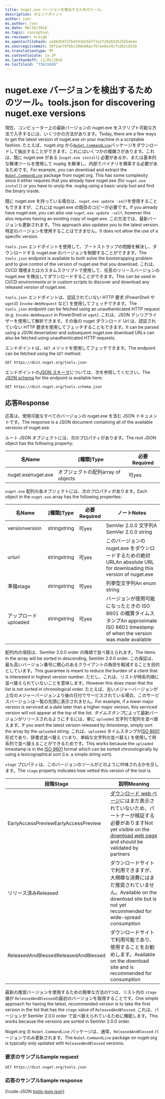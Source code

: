 ```yaml
---
title: nuget.exe バージョンを検出するためのツール。
description: のエンドポイント
author: jver
ms.author: jver
ms.date: 08/16/2018
ms.topic: conceptual
ms.reviewer: kraigb
ms.openlocfilehash: a186db9727bdfd1b55bf73a1f29283352555dede
ms.sourcegitcommit: 39f2ae79fbbc308e06acf67ee8e24cfcdb2c831b
ms.translationtype: MT
ms.contentlocale: ja-JP
ms.lasthandoff: 11/05/2019
ms.locfileid: "73611030"
---
```

# <a name="toolsjson-for-discovering-nugetexe-versions"></a><span data-ttu-id="160b2-103">nuget.exe バージョンを検出するためのツール。</span><span class="sxs-lookup"><span data-stu-id="160b2-103">tools.json for discovering nuget.exe versions</span></span>

<span data-ttu-id="160b2-104">現在、コンピューター上の最新バージョンの nuget.exe をスクリプト可能な方法で入手するには、いくつかの方法があります。</span><span class="sxs-lookup"><span data-stu-id="160b2-104">Today, there are a few ways to get the latest version of nuget.exe on your machine in a scriptable fashion.</span></span> <span data-ttu-id="160b2-105">たとえば、nuget.org から[`NuGet.CommandLine`](https://www.nuget.org/packages/NuGet.CommandLine/)パッケージをダウンロードして抽出することができます。これにはいくつかの複雑さがあります。これは、既に nuget.exe がある (`nuget.exe install`) 必要があるか、または基本的な解凍ツールを使用して nupkg を解凍し、内部でバイナリを検索する必要があるためです。</span><span class="sxs-lookup"><span data-stu-id="160b2-105">For example, you can download and extract the [`NuGet.CommandLine`](https://www.nuget.org/packages/NuGet.CommandLine/) package from nuget.org. This has some complexity since it either requires that you already have nuget.exe (for `nuget.exe install`) or you have to unzip the .nupkg using a basic unzip tool and find the binary inside.</span></span>

<span data-ttu-id="160b2-106">既に nuget.exe を持っている場合は、`nuget.exe update -self`を使用することもできますが、これには nuget.exe の既存のコピーが必要です。</span><span class="sxs-lookup"><span data-stu-id="160b2-106">If you already have nuget.exe, you can also use `nuget.exe update -self`, however this also requires having an existing copy of nuget.exe.</span></span> <span data-ttu-id="160b2-107">この方法では、最新バージョンも更新されます。</span><span class="sxs-lookup"><span data-stu-id="160b2-107">This approach also updates you to the latest version.</span></span> <span data-ttu-id="160b2-108">特定のバージョンを使用することはできません。</span><span class="sxs-lookup"><span data-stu-id="160b2-108">It does not allow the use of a specific version.</span></span>

<span data-ttu-id="160b2-109">`tools.json` エンドポイントを使用して、ブートストラップの問題を解決し、ダウンロードする nuget.exe のバージョンを制御することができます。</span><span class="sxs-lookup"><span data-stu-id="160b2-109">The `tools.json` endpoint is available to both solve the bootstrapping problem and to give control of the version of nuget.exe that you download.</span></span> <span data-ttu-id="160b2-110">これは、CI/CD 環境またはカスタムスクリプトで使用して、任意のリリースバージョンの nuget.exe を検出してダウンロードすることができます。</span><span class="sxs-lookup"><span data-stu-id="160b2-110">This can be used in CI/CD environments or in custom scripts to discover and download any released version of nuget.exe.</span></span>

<span data-ttu-id="160b2-111">`tools.json` エンドポイントは、認証されていない HTTP 要求 (PowerShell や `wget`の `Invoke-WebRequest` など) を使用してフェッチできます。</span><span class="sxs-lookup"><span data-stu-id="160b2-111">The `tools.json` endpoint can be fetched using an unauthenticated HTTP request (e.g. `Invoke-WebRequest` in PowerShell or `wget`).</span></span> <span data-ttu-id="160b2-112">これは、JSON デシリアライザーを使用して解析できます。その後の nuget ダウンロード Url は、認証されていない HTTP 要求を使用してフェッチすることもできます。</span><span class="sxs-lookup"><span data-stu-id="160b2-112">It can be parsed using a JSON deserializer and subsequent nuget.exe download URLs can also be fetched using unauthenticated HTTP requests.</span></span>

<span data-ttu-id="160b2-113">エンドポイントは、`GET` メソッドを使用してフェッチできます。</span><span class="sxs-lookup"><span data-stu-id="160b2-113">The endpoint can be fetched using the `GET` method:</span></span>

    GET https://dist.nuget.org/tools.json

<span data-ttu-id="160b2-114">エンドポイントの[JSON スキーマ](https://json-schema.org/)については、次を参照してください。</span><span class="sxs-lookup"><span data-stu-id="160b2-114">The [JSON schema](https://json-schema.org/) for the endpoint is available here:</span></span>

    GET https://dist.nuget.org/tools.schema.json

## <a name="response"></a><span data-ttu-id="160b2-115">応答</span><span class="sxs-lookup"><span data-stu-id="160b2-115">Response</span></span>

<span data-ttu-id="160b2-116">応答は、使用可能なすべてのバージョンの nuget.exe を含む JSON ドキュメントです。</span><span class="sxs-lookup"><span data-stu-id="160b2-116">The response is a JSON document containing all of the available versions of nuget.exe.</span></span>

<span data-ttu-id="160b2-117">ルート JSON オブジェクトには、次のプロパティがあります。</span><span class="sxs-lookup"><span data-stu-id="160b2-117">The root JSON object has the following property:</span></span>

<span data-ttu-id="160b2-118">名</span><span class="sxs-lookup"><span data-stu-id="160b2-118">Name</span></span>      | <span data-ttu-id="160b2-119">[種類]</span><span class="sxs-lookup"><span data-stu-id="160b2-119">Type</span></span>             | <span data-ttu-id="160b2-120">必要</span><span class="sxs-lookup"><span data-stu-id="160b2-120">Required</span></span>
--------- | ---------------- | --------
<span data-ttu-id="160b2-121">nuget.exe</span><span class="sxs-lookup"><span data-stu-id="160b2-121">nuget.exe</span></span> | <span data-ttu-id="160b2-122">オブジェクトの配列</span><span class="sxs-lookup"><span data-stu-id="160b2-122">array of objects</span></span> | <span data-ttu-id="160b2-123">可</span><span class="sxs-lookup"><span data-stu-id="160b2-123">yes</span></span>

<span data-ttu-id="160b2-124">`nuget.exe` 配列の各オブジェクトには、次のプロパティがあります。</span><span class="sxs-lookup"><span data-stu-id="160b2-124">Each object in the `nuget.exe` array has the following properties:</span></span>

<span data-ttu-id="160b2-125">名</span><span class="sxs-lookup"><span data-stu-id="160b2-125">Name</span></span>     | <span data-ttu-id="160b2-126">[種類]</span><span class="sxs-lookup"><span data-stu-id="160b2-126">Type</span></span>   | <span data-ttu-id="160b2-127">必要</span><span class="sxs-lookup"><span data-stu-id="160b2-127">Required</span></span> | <span data-ttu-id="160b2-128">ノート</span><span class="sxs-lookup"><span data-stu-id="160b2-128">Notes</span></span>
-------- | ------ | -------- | -----
<span data-ttu-id="160b2-129">version</span><span class="sxs-lookup"><span data-stu-id="160b2-129">version</span></span>  | <span data-ttu-id="160b2-130">string</span><span class="sxs-lookup"><span data-stu-id="160b2-130">string</span></span> | <span data-ttu-id="160b2-131">可</span><span class="sxs-lookup"><span data-stu-id="160b2-131">yes</span></span>      | <span data-ttu-id="160b2-132">SemVer 2.0.0 文字列</span><span class="sxs-lookup"><span data-stu-id="160b2-132">A SemVer 2.0.0 string</span></span>
<span data-ttu-id="160b2-133">url</span><span class="sxs-lookup"><span data-stu-id="160b2-133">url</span></span>      | <span data-ttu-id="160b2-134">string</span><span class="sxs-lookup"><span data-stu-id="160b2-134">string</span></span> | <span data-ttu-id="160b2-135">可</span><span class="sxs-lookup"><span data-stu-id="160b2-135">yes</span></span>      | <span data-ttu-id="160b2-136">このバージョンの nuget.exe をダウンロードするための絶対 URL</span><span class="sxs-lookup"><span data-stu-id="160b2-136">An absolute URL for downloading this version of nuget.exe</span></span>
<span data-ttu-id="160b2-137">準備</span><span class="sxs-lookup"><span data-stu-id="160b2-137">stage</span></span>    | <span data-ttu-id="160b2-138">string</span><span class="sxs-lookup"><span data-stu-id="160b2-138">string</span></span> | <span data-ttu-id="160b2-139">可</span><span class="sxs-lookup"><span data-stu-id="160b2-139">yes</span></span>      | <span data-ttu-id="160b2-140">列挙型文字列</span><span class="sxs-lookup"><span data-stu-id="160b2-140">An enum string</span></span>
<span data-ttu-id="160b2-141">アップロード</span><span class="sxs-lookup"><span data-stu-id="160b2-141">uploaded</span></span> | <span data-ttu-id="160b2-142">string</span><span class="sxs-lookup"><span data-stu-id="160b2-142">string</span></span> | <span data-ttu-id="160b2-143">可</span><span class="sxs-lookup"><span data-stu-id="160b2-143">yes</span></span>      | <span data-ttu-id="160b2-144">バージョンが使用可能になったときの ISO 8601 の概算タイムスタンプ</span><span class="sxs-lookup"><span data-stu-id="160b2-144">An approximate ISO 8601 timestamp of when the version was made available</span></span>

<span data-ttu-id="160b2-145">配列内の項目は、SemVer 2.0.0 order の降順で並べ替えられます。</span><span class="sxs-lookup"><span data-stu-id="160b2-145">The items in the array will be sorted in descending, SemVer 2.0.0 order.</span></span> <span data-ttu-id="160b2-146">この保証は、最も高いバージョン番号に関心のあるクライアントの負担を軽減することを目的としています。</span><span class="sxs-lookup"><span data-stu-id="160b2-146">This guarantee is meant to reduce the burden of a client that is interested in highest version number.</span></span> <span data-ttu-id="160b2-147">ただし、これは、リストが時系列順に並べ替えられていないことを意味します。</span><span class="sxs-lookup"><span data-stu-id="160b2-147">However this does mean that the list is not sorted in chronological order.</span></span> <span data-ttu-id="160b2-148">たとえば、古いメジャーバージョンが上位のメジャーバージョンより後の日付でサービスされている場合、このサービスバージョンは一覧の先頭に表示されません。</span><span class="sxs-lookup"><span data-stu-id="160b2-148">For example, if a lower major version is serviced at a date later than a higher major version, this serviced version will not appear at the top of the list.</span></span> <span data-ttu-id="160b2-149">*タイムスタンプ*によって最新バージョンがリリースされるようにするには、単に `uploaded` 文字列で配列を並べ替えます。</span><span class="sxs-lookup"><span data-stu-id="160b2-149">If you want the latest version released by *timestamp*, simply sort the array by the `uploaded` string.</span></span> <span data-ttu-id="160b2-150">これは、`uploaded` タイムスタンプが[ISO 8601](https://www.iso.org/iso-8601-date-and-time-format.html)形式であり、辞書式並べ替え (つまり、単純な文字列の並べ替え) を使用して時系列で並べ替えることができるためです。</span><span class="sxs-lookup"><span data-stu-id="160b2-150">This works because the `uploaded` timestamp is in the [ISO 8601](https://www.iso.org/iso-8601-date-and-time-format.html) format which can be sorted chronologically by using a lexicographical sort (i.e. a simple string sort).</span></span>

<span data-ttu-id="160b2-151">`stage` プロパティは、このバージョンのツールがどのように吟味されるかを示します。</span><span class="sxs-lookup"><span data-stu-id="160b2-151">The `stage` property indicates how vetted this version of the tool is.</span></span> 

<span data-ttu-id="160b2-152">段階</span><span class="sxs-lookup"><span data-stu-id="160b2-152">Stage</span></span>              | <span data-ttu-id="160b2-153">説明</span><span class="sxs-lookup"><span data-stu-id="160b2-153">Meaning</span></span>
------------------ | ------
<span data-ttu-id="160b2-154">EarlyAccessPreview</span><span class="sxs-lookup"><span data-stu-id="160b2-154">EarlyAccessPreview</span></span> | <span data-ttu-id="160b2-155">[ダウンロード web ページ](https://www.nuget.org/downloads)にはまだ表示されていないため、パートナーが検証する必要があります</span><span class="sxs-lookup"><span data-stu-id="160b2-155">Not yet visible on the [download web page](https://www.nuget.org/downloads) and should be validated by partners</span></span>
<span data-ttu-id="160b2-156">リリース済み</span><span class="sxs-lookup"><span data-stu-id="160b2-156">Released</span></span>           | <span data-ttu-id="160b2-157">ダウンロードサイトで利用できますが、大規模な消費にはまだ推奨されていません。</span><span class="sxs-lookup"><span data-stu-id="160b2-157">Available on the download site but is not yet recommended for wide-spread consumption</span></span>
<span data-ttu-id="160b2-158">ReleasedAndBlessed</span><span class="sxs-lookup"><span data-stu-id="160b2-158">ReleasedAndBlessed</span></span> | <span data-ttu-id="160b2-159">ダウンロードサイトで利用可能であり、使用することをお勧めします。</span><span class="sxs-lookup"><span data-stu-id="160b2-159">Available on the download site and is recommended for consumption</span></span>

<span data-ttu-id="160b2-160">最新の推奨バージョンを使用するための簡単な方法の1つは、リスト内の `stage` 値が `ReleasedAndBlessed`の最初のバージョンを取得することです。</span><span class="sxs-lookup"><span data-stu-id="160b2-160">One simple approach for having the latest, recommended version is to take the first version in the list that has the `stage` value of `ReleasedAndBlessed`.</span></span> <span data-ttu-id="160b2-161">これは、バージョンが SemVer 2.0.0 order で並べ替えられているために機能します。</span><span class="sxs-lookup"><span data-stu-id="160b2-161">This works because the versions are sorted in SemVer 2.0.0 order.</span></span>

<span data-ttu-id="160b2-162">Nuget.org の `NuGet.CommandLine` パッケージは、通常、`ReleasedAndBlessed` バージョンでのみ更新されます。</span><span class="sxs-lookup"><span data-stu-id="160b2-162">The `NuGet.CommandLine` package on nuget.org is typically only updated with `ReleasedAndBlessed` versions.</span></span>

### <a name="sample-request"></a><span data-ttu-id="160b2-163">要求のサンプル</span><span class="sxs-lookup"><span data-stu-id="160b2-163">Sample request</span></span>

    GET https://dist.nuget.org/tools.json

### <a name="sample-response"></a><span data-ttu-id="160b2-164">応答のサンプル</span><span class="sxs-lookup"><span data-stu-id="160b2-164">Sample response</span></span>

[!code-JSON [tools-json.json](./_data/tools-json.json)]
